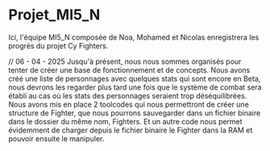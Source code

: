 # Projet_MI5_N

Ici, l'équipe MI5_N composée de Noa, Mohamed et Nicolas enregistrera les progrès du projet Cy Fighters.



// 06 - 04 - 2025
Jusqu'à présent, nous nous sommes organisés pour tenter de créer une base de fonctionnement et de concepts. Nous avons créé une liste de personnages avec quelques stats qui sont encore en Beta, nous devrons les regarder plus tard une fois que le système de combat sera établi au cas où les stats des personnages seraient trop déséquilibrées.
Nous avons mis en place 2 toolcodes qui nous permettront de créer une structure de Fighter, que nous pourrons sauvegarder dans un fichier binaire dans le dossier du même nom, Fighters. Et un autre code nous permet évidemment de charger depuis le fichier binaire le Fighter dans la RAM et pouvoir ensuite le manipuler.
